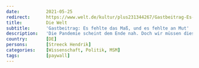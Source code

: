 ```yaml
---
date:          2021-05-25
redirect:      https://www.welt.de/kultur/plus231344267/Gastbeitrag-Es-fehlte-das-Mass-und-es-fehlte-an-Mut.html
title:         Die Welt
subtitle:      'Gastbeitrag: Es fehlte das Maß, und es fehlte an Mut'
description:   'Die Pandemie scheint dem Ende nah. Doch wir müssen diesen Sommer nutzen, um mit kühlem Kopf die Lehren aus der Krise zu ziehen. Denn vieles ist falsch gelaufen in Gesellschaft, Politik und Medien. Um nie wieder einen Lockdown zu erleben, brauchen wir besonders eine Eigenschaft.'
country:       [DE]
persons:       [Streeck Hendrik]
categories:    [Wissenschaft, Politik, MSM]
tags:          [paywall]
---
```

